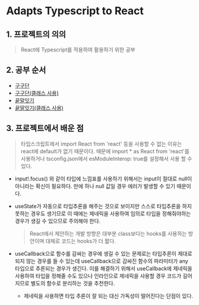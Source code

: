 # Adapts Typescript to React

## 1. 프로젝트의 의의
> React에 Typescript를 적용하여 활용하기 위한 공부

## 2. 공부 순서

- [구구단](https://github.com/Mark-Yoo/TIL-react-typescript/blob/master/GuguDan.tsx)
- [구구단(클래스 사용)](https://github.com/Mark-Yoo/TIL-react-typescript/blob/master/GuguDanClass.tsx)
- [끝말잇기](https://github.com/Mark-Yoo/TIL-react-typescript/blob/master/WordRelay.tsx)
- [끝말잇기(클래스 사용)](https://github.com/Mark-Yoo/TIL-react-typescript/blob/master/WordRelayClass.tsx)

## 3. 프로젝트에서 배운 점
> 타입스크립트에서 import React from 'react' 등을 사용할 수 없는 이유는 react에 default가 없기 때문이다. 때문에 import * as React from 'react'를 사용하거나 tsconfig.json에서 esModuleInterop: true를 설정해서 사용 할 수 있다.

- input!.focus() 와 같이 타입에 느낌표를 사용하기 위해서는 input이 절대로 null이 아니라는 확신이 필요하다. 만에 하나 null 값일 경우 에러가 발생할 수 있기 때문이다.

- useState가 자동으로 타입추론을 해주는 것으로 보이지만 스스로 타입추론을 하지 못하는 경우도 생기므로 이 때에는 제네릭을 사용하여 임의로 타입을 정해줘야하는 경우가 생길 수 있으므로 주의해야 한다.

  > React에서 제안하는 개발 방향은 대부분 class보다는 hooks를 사용하는 방안이며 대체로 코드는 hooks가 더 짧다.

- useCallback으로 함수를 감싸는 경우에 생길 수 있는 문제로는 타입추론이 제대로 되지 않는 경우를 들 수 있는데 useCallback으로 감싸진 함수의 파라미터가 any 타입으로 추론되는 경우가 생긴다. 이를 해결하기 위해서 useCallback에 제네릭을 사용하여 타입을 정해줄 수도 있으나 인라인으로 제네릭을 사용할 경우 코드가 길어지므로 별도의 함수로 분리하는 것을 추천한다.
  - 제네릭을 사용하면 타입 추론이 잘 되는 대신 가독성이 떨어진다는 단점이 있다.

